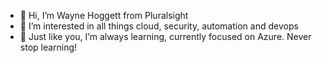 - 👋 Hi, I’m Wayne Hoggett from Pluralsight
- 👀 I’m interested in all things cloud, security, automation and devops
- 🌱 Just like you, I’m always learning, currently focused on Azure. Never stop learning!
